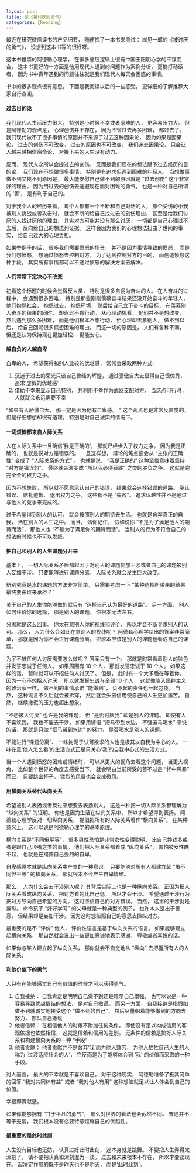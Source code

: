 ```yaml
---
layout: post
title: 读《被讨厌的勇气》
categories: [Reading]
---
```


最近在研究微信读书的产品细节， 随便找了一本书来测试： 岸见一郎的《被讨厌的勇气》， 没想到这本书写的很好呀。

这本书推崇的阿德勒心理学， 在很多底层逻辑上很有中国王阳明心学的不谋而合， 这本书更好的一方面是他用现代人遇到的问题作为案例分析， 更能打动读者， 因为书中青年遇到的问题往往就是我们现代人每天会困惑的事情。

书中的很多观点很有意思， 下面是我阅读以后的一些感受， 更详细的了解推荐大家自行查阅。

#### 过去目的论
我们现代人生活压力很大， 特别是小时候不幸或者磨难的人， 更容易压力大。 但是阿德勒的观点是， 心理创伤并不存在， 因为不管过去再多困难， 都过去了。 我们现代做不了很多事情的原因并不来源于过去这种因果论， 因为如果是因果论， 过去的创伤不可改变， 过去的原因也不可改变， 我们迷恋因果论， 只会让人越来越相信宿命论， 对接下来的人生没有动力。

反而， 现代人之所以会提过去的创伤， 反而是我们现在的想法赋予过去经历的目的论， 我们现在不想做很多事情， 特别是有追求但遇到困难的年轻人， 当想做事做不到又找不到原因是， 最大能安慰自己做不到的原因就是 “过去创伤” 这个非常好的理由。 因为用过去的创伤去逃避现在面对困难的勇气， 也是一种对自己所谓的 ‘善’， 是有利于自己的。

对于我个人的经历来看， 每个人都有一个不断和自己对话的人， 那个受伤的小我被别人挑战或者攻击时， 就会不断的给自己找过去的创伤理由， 甚至是给我们讨厌的人找讨厌他的理由， 其实对方可能并没有那么讨厌， 一切都是自己心理过不去后， 反向给自己的想法列证据。 这样会因为我们的心理想法扭曲了世间的事实， 给自己过大的心理负担。

如果举例子的话， 很多我们需要愤怒的场景， 并不是因为事情导致的愤怒， 而是我们想愤怒， 想通过愤怒去控制对方， 为了达到控制对方的目的， 而创造愤怒这种手段。 其实所有事情都可以不通过愤怒的解决方案去解决。

#### 人们常常下定决心不改变
初看这个标题的时候会觉得反人类， 特别是很多自诩为奋斗的人。 在人奋斗的过程中， 会遇到很多困难， 特别是那些刚刚羡慕奋斗结果还没开始奋斗的年轻人， 他们抱怨社会， 抱怨过去， 抱怨环境， 然后给自己立下奋斗的目标， 在羡慕别人奋斗的结果的同时， 却迟迟不肯行动。 从心理动机看， 他们并不是想改变， 然后遇到那么多困难， 而是他们根本不想行动， 但心理却羡慕别人， 做不到以后， 给自己回溯很多假想困难的理由。 而这一切的原因是， 人们有各种不满， 但还是认为保持现在更加轻松、 更能安心。

#### 越自负的人越自卑
自卑的人， 希望获得和别人比较的优越感， 常常会采取两种方式:
1. 沉迷于过去的荣光只谈自己曾经的辉煌， 通过骄傲自大去显得自己很优秀， 追求‘虚假的优越感’
2. 借助不幸来显示自己特别， 并利用不幸作为武器支配对方， 当这点可行时， 人就就会永远需要不幸

“如果有人骄傲自大， 那一定是因为他有自卑感。 ” 这个观点也是非常反直觉的， 但是仔细想想却很有道理， 特别是对自己诚实的情况下。

#### 一切烦恼都来自人际关系
人在人际关系中一旦确信‘我是正确的’， 那就已经步入了权力之争。 因为我是正确的， 也就是说对方是错误的。 一旦这样想， 辩论的焦点便会从 “主张的正确性” 变成了 “人际关系的方式” 。 也就是说， “我是正确的” 这种坚信意味着坚持 “对方是错误的”， 最终就会演变成 “所以我必须获胜” 之类的胜负之争。 这就是完完全全的权力之争。

因为不想失败， 所以就不愿意承认自己的错误， 结果就会选择错误的道路。 承认错误、 赔礼道歉、 退出权力之争， 这些都不是 “失败”。 追求优越性并不是通过与他人的竞争来完成的。

过于希望得到别人的认可， 就会按照别人的期待去生活。 也就是舍弃真正的自我， 活在别人的人生之中。 而且， 请你记住， 假如说你 “不是为了满足他人的期待而活”， 那他人也 “不适为了满足你的期待而活”。 当别人的行为不符合自己的想法的时候也不可以发怒。

#### 把自己和别人的人生课题分开来
基本上， 一切人际关系矛盾都起因于对别人的课题妄加干涉或者自己的课题被别人妄加干涉。 只要能够进行课题分离， 人际关系就会发生巨大改变。

辨别究竟是水的课题的方法非常简单， 只需要考虑一下 “某种选择所带来的结果最终要由谁来承担？”

关于自己的人生你能够做的就只有 “选择自己认为最好的道路”。 另一方面， 别人如何评价你的选择， 那是别人的课题， 你根本无法左右。

分离就是这么回事。 你太在意别人你的视线和评价， 所以才会不断寻求别人的认可。 那么， 人为什么会如此在意别人的视线呢？ 阿德勒心理学给出的答案非常简单， 那就是因为你不会进行课题分离。 把原本应该是别人的课题也看成自己的课题。

为了不被任何人讨厌需要怎么做呢？ 答案只有一个。 那就是时常看着别人的脸色并发誓忠诚于任何人。 如果周围有 10 个人， 那就发誓忠诚于 10 个人。 如果这样的话， 暂时就可以不招任何人讨厌了。 但是， 此时有一个大矛盾在等着你。 因为一心不想招人讨厌， 所以就发誓忠诚与全部 10 个人， 这就像陷入民粹主义的政治家一样， 做不到的事情承诺 “能做到”， 负不起的责任也一起包揽。 当然， 这种谎言不久后就会被拆穿， 然后就会失去信用使自己的人生更加痛苦。 自然， 继续撒谎的压力也超出想象。

“不想被人讨厌” 也许是我的课题， 但 “是否讨厌我” 却是别人的课题。 即使有人不喜欢我， 我也不能去干涉， 如果用谚语 “把马带到水边， 不强迫马喝水” 来说的话， 那就是只做 “把马带到水边” 的努力， 是否喝水是别人的课题。

不能进行“课题分离”、 一味拘泥于认可欲求的人也是极其以自我为中心的人。 一味在意‘他人怎么看’的生活方式正是只关心‘我’的自我中心式的生活方式。

当一个人遇到愤怒的困难或情绪时， 可以从更大的视角去看这个问题， 当更大视角， 比如整个世界的角度去感受当下， 就会明白当前所受的苦不过是 “杯中风暴” 而已， 只要跳出杯子， 猛烈的风暴也会变成微风。

#### 用横向关系替代纵向关系
希望被别人表扬或者反过来想要去表扬别人， 这是一种把一切人际关系都理解为 “纵向关系” 的证明。 你也是因为生活在纵向关系中， 所以才希望得到表扬。 阿德勒心理学反对一切纵向关系， 提倡把所有的人际关系看作“横向关系”。 在某种意义上， 这可以说是阿德勒心理学的基本原理。

横向关系是“不同但平等”， 很多男性恐怕是非常女性变得聪明、 比自己挣钱多或者是跟自己顶嘴之类的事情。 他们把人际关系都看成 “纵向关系”， 害怕被女性瞧不起， 也就是在掩饰自己强烈的自卑。

自卑感原本就是纵向关系中产生的一种意识。 只要能够对所有人都建立起 “虽不同但平等” 的横向关系， 那就根本不会产生自卑情结。

那么， 人为什么会去干涉别人呢？ 其背后实际上也是一种纵向关系。 正因为把人际关系看成纵向关系、 把对方看的比自己低， 所以才会干涉。 希望通过干涉行为把对方导向自己希望的方向。 这时坚信自己而对方错误。 当然， 这里的干涉就是操纵。 命令孩子 “好好学习” 的父母就是一种典型的例子。 也许本人是出于善意， 但结果却是妄加干涉， 因为这时想按照自己的意思去操纵对方。

最重要的是不 “评价” 他人， 评价性语言是基于纵向关系的语言。 如果能够建立起横向关系， 那自然就会说出一些更加真诚地表示感谢、 尊敬或者喜悦的话。

如果你与某人建立起了纵向关系， 那你就会不自觉地从 “纵向” 去把握所有人的人际关系。

#### 利他价值下的勇气
人只有在能够感觉自己有价值的时候才可以获得勇气。

1. 自我接纳： 自我肯定是明明自己做不到还是暗示自己很强， 也可以说是一种容易导致优越情结的想法， 是对自己撒谎。 而另一方面， 自我接纳是指假如做不到就诚实地接受这个 “做不到的自己”， 然后尽量朝着能够做到的方向去努力， 部队自己撒谎
2. 他者信赖： 在相信他人的时候不附加任何条件。 即使没有足以构成信用的客观依据也依然相信， 这就是信赖和信用的差别。 无条件的信赖是搞好人际关系和构建横向关系的一种 “手段”
3. 他者贡献： 他者贡献并不是舍弃‘我’而为他人效劳， 为他人牺牲自己人生的人称为 ‘过渡适应社会的人’， 它反而是为了能够体会到 ‘我’ 的价值而采取的一种手段。

对人而言， 最大的不幸就是不喜欢自己。 对于这种现实， 阿德勒准备了极其简单的回答 “我对共同体有益” 或者 “我对他人有用” 这种想法就足以让人体会到自己的价值。

幸福即贡献感。

如果你能够拥有 “甘于平凡的勇气”， 那么对世界的看法也会截然不同。 普通并不等于无能， 我们根本没有必要特意炫耀自己的优越性。

#### 最重要的是此时此刻
人生没有目标也无妨， 认真过好此时此刻， 这本身就是跳舞。 不要把人生弄得太深刻了， 请不要把认真和深刻混为一谈。 过去和未来根本不存在， 所以才要谈现在。 起决定作用的既不是昨天也不是明天， 而是‘此时此刻’。